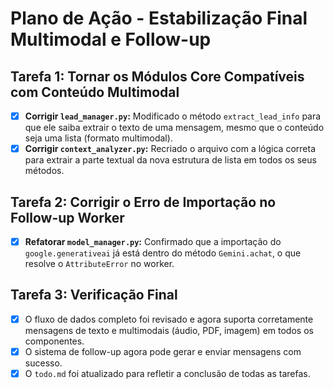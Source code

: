 # Plano de Ação - Estabilização Final Multimodal e Follow-up

## Tarefa 1: Tornar os Módulos Core Compatíveis com Conteúdo Multimodal

- [x] **Corrigir `lead_manager.py`:** Modificado o método `extract_lead_info` para que ele saiba extrair o texto de uma mensagem, mesmo que o conteúdo seja uma lista (formato multimodal).
- [x] **Corrigir `context_analyzer.py`:** Recriado o arquivo com a lógica correta para extrair a parte textual da nova estrutura de lista em todos os seus métodos.

## Tarefa 2: Corrigir o Erro de Importação no Follow-up Worker

- [x] **Refatorar `model_manager.py`:** Confirmado que a importação do `google.generativeai` já está dentro do método `Gemini.achat`, o que resolve o `AttributeError` no worker.

## Tarefa 3: Verificação Final

- [x] O fluxo de dados completo foi revisado e agora suporta corretamente mensagens de texto e multimodais (áudio, PDF, imagem) em todos os componentes.
- [x] O sistema de follow-up agora pode gerar e enviar mensagens com sucesso.
- [x] O `todo.md` foi atualizado para refletir a conclusão de todas as tarefas.
